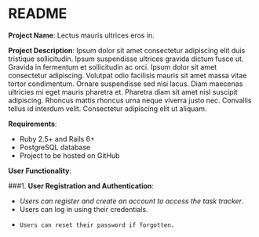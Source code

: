 # README
**Project Name**: Lectus mauris ultrices eros in.

**Project Description**: Ipsum dolor sit amet consectetur adipiscing elit duis tristique sollicitudin. Ipsum suspendisse ultrices gravida dictum fusce ut. Gravida in fermentum et sollicitudin ac orci. Ipsum dolor sit amet consectetur adipiscing. Volutpat odio facilisis mauris sit amet massa vitae tortor condimentum. Ornare suspendisse sed nisi lacus. Diam maecenas ultricies mi eget mauris pharetra et. Pharetra diam sit amet nisl suscipit adipiscing. Rhoncus mattis rhoncus urna neque viverra justo nec. Convallis tellus id interdum velit. Consectetur adipiscing elit ut aliquam.

**Requirements**:

- Ruby 2.5+ and Rails 6+
- PostgreSQL database
- Project to be hosted on GitHub

**User Functionality**:

###1. **User Registration and Authentication**:
   + *Users can register and create an account to access the task tracker*.
   + Users can log in using their credentials.
   - ```Users can reset their password if forgotten.```

